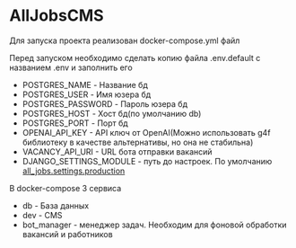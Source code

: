 # AllJobsCMS

Для запуска проекта реализован docker-compose.yml файл

Перед запуском необходимо сделать копию файла .env.default с названием .env и заполнить его
- POSTGRES_NAME - Название бд
- POSTGRES_USER - Имя юзера бд
- POSTGRES_PASSWORD - Пароль юзера бд
- POSTGRES_HOST - Хост бд(по умолчанию db)
- POSTGRES_PORT - Порт бд
- OPENAI_API_KEY - API ключ от OpenAI(Можно использовать g4f библиотеку в качестве альтернативы, но она не стабильна)
- VACANCY_API_URI - URL бота отправки вакансий
- DJANGO_SETTINGS_MODULE - путь до настроек. По умолчанию [all_jobs.settings.production](all_jobs%2Fsettings%2Fproduction.py)

В docker-compose 3 сервиса
- db - База данных
- dev - CMS
- bot_manager - менеджер задач. Необходим для фоновой обработки вакансий и работников